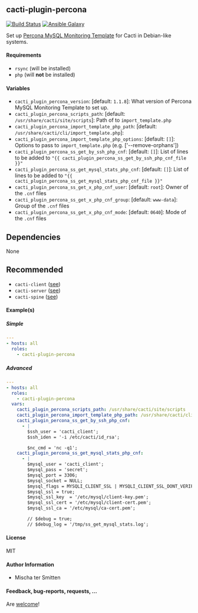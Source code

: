 ## cacti-plugin-percona

[![Build Status](https://travis-ci.org/Oefenweb/ansible-cacti-plugin-percona.svg?branch=master)](https://travis-ci.org/Oefenweb/ansible-cacti-plugin-percona)
[![Ansible Galaxy](http://img.shields.io/badge/ansible--galaxy-cacti--plugin--percona-blue.svg)](https://galaxy.ansible.com/Oefenweb/cacti-plugin-percona)

Set up [Percona MySQL Monitoring Template](https://www.percona.com/doc/percona-monitoring-plugins/1.0/cacti/mysql-templates.html) for Cacti in Debian-like systems.

#### Requirements

* `rsync` (will be installed)
* `php` (will **not** be installed)

#### Variables

* `cacti_plugin_percona_version`: [default: `1.1.8`]: What version of Percona MySQL Monitoring Template to set up.
* `cacti_plugin_percona_scripts_path`: [default: `/usr/share/cacti/site/scripts`]: Path of to `import_template.php`
* `cacti_plugin_percona_import_template_php_path`: [default: `/usr/share/cacti/cli/import_template.php`]:
* `cacti_plugin_percona_import_template_php_options`: [default: `[]`]: Options to pass to `import_template.php` (e.g. ['--remove-orphans'])
* `cacti_plugin_percona_ss_get_by_ssh_php_cnf`: [default: `[]`]: List of lines to be added to `"{{ cacti_plugin_percona_ss_get_by_ssh_php_cnf_file }}"`
* `cacti_plugin_percona_ss_get_mysql_stats_php_cnf`: [default: `[]`]: List of lines to be added to `"{{ cacti_plugin_percona_ss_get_mysql_stats_php_cnf_file }}"`
* `cacti_plugin_percona_ss_get_x_php_cnf_user`: [default: `root`]: Owner of the `.cnf` files
* `cacti_plugin_percona_ss_get_x_php_cnf_group`: [default: `www-data`]: Group of the `.cnf` files
* `cacti_plugin_percona_ss_get_x_php_cnf_mode`: [default: `0640`]: Mode of the `.cnf` files

## Dependencies

None

## Recommended

* `cacti-client` ([see](https://github.com/Oefenweb/ansible-cacti-client))
* `cacti-server` ([see](https://github.com/Oefenweb/ansible-cacti-server))
* `cacti-spine` ([see](https://github.com/Oefenweb/ansible-cacti-spine))

#### Example(s)

##### Simple

```yaml
---
- hosts: all
  roles:
    - cacti-plugin-percona
```

##### Advanced

```yaml
---
- hosts: all
  roles:
    - cacti-plugin-percona
  vars:
    cacti_plugin_percona_scripts_path: /usr/share/cacti/site/scripts
    cacti_plugin_percona_import_template_php_path: /usr/share/cacti/cli/import_template.php
    cacti_plugin_percona_ss_get_by_ssh_php_cnf:
      - |
        $ssh_user = 'cacti_client';
        $ssh_iden = '-i /etc/cacti/id_rsa';

        $nc_cmd = 'nc -q1';
    cacti_plugin_percona_ss_get_mysql_stats_php_cnf:
      - |
        $mysql_user = 'cacti_client';
        $mysql_pass = 'secret';
        $mysql_port = 3306;
        $mysql_socket = NULL;
        $mysql_flags = MYSQLI_CLIENT_SSL | MYSQLI_CLIENT_SSL_DONT_VERIFY_SERVER_CERT;
        $mysql_ssl = true;
        $mysql_ssl_key  = '/etc/mysql/client-key.pem';
        $mysql_ssl_cert = '/etc/mysql/client-cert.pem';
        $mysql_ssl_ca = '/etc/mysql/ca-cert.pem';

        // $debug = true;
        // $debug_log = '/tmp/ss_get_mysql_stats.log';
```

#### License

MIT

#### Author Information

* Mischa ter Smitten

#### Feedback, bug-reports, requests, ...

Are [welcome](https://github.com/Oefenweb/ansible-cacti-plugin-percona/issues)!
